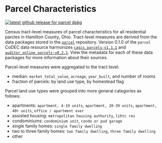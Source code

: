 # Parcel Characteristics

[![latest github release for parcel dpkg](https://img.shields.io/github/v/release/geomarker-io/codec?sort=date&filter=parcel-*&display_name=tag&label=%5B%E2%98%B0%5D&labelColor=%238CB4C3&color=%23396175)](https://github.com/geomarker-io/codec/releases?q=parcel&expanded=false)

Census tract-level measures of parcel characteristics for all residential parcles in Hamilton County, Ohio. Tract-level measures are derived from the data packages stored in the [`parcel`](https://github.com/geomarker-io/parcel) repository. Version 0.1.0 of the `parcel` CoDEC data resource harmonizes [`cagis_parcels-v1.1.1`](https://github.com/geomarker-io/parcel/releases/tag/cagis_parcels-v1.1.1) and [`auditor_online_parcels-v0.2.1`](https://github.com/geomarker-io/parcel/releases/tag/auditor_online_parcels-v0.2.1). View the metadata for each of these data packages for more information about their sources. 

Parcel-level measures were aggregated to the tract level: 

- median: `market_total_value`, `acreage`, `year_built`, and number of rooms
- fraction of parcels: by land use type, by homestead flag

Parcel land use types were grouped into more general categories as follows: 

- apartments: `apartment, 4-19 units`, `apartment, 20-39 units`, `apartment, 40+ units`, `office / apartment over`
- assisted housing: `metropolitan housing authority`, `lihtc res`
- condominiums: `condominium unit`, `condo or pud garage`
- single family homes: `single family dwelling`
- two to three family homes: `two family dwelling`, `three family dwelling`
- other
